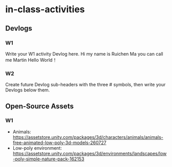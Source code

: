 # in-class-activities
## Devlogs
### W1
Write your W1 activity Devlog here.
Hi my name is Ruichen Ma you can call me Martin
Hello World！ 
### W2
Create future Devlog sub-headers with the three # symbols, then write your Devlogs below them.

## Open-Source Assets
### W1


- Animals: https://assetstore.unity.com/packages/3d/characters/animals/animals-free-animated-low-poly-3d-models-260727 
- Low-poly environment: https://assetstore.unity.com/packages/3d/environments/landscapes/low-poly-simple-nature-pack-162153 

